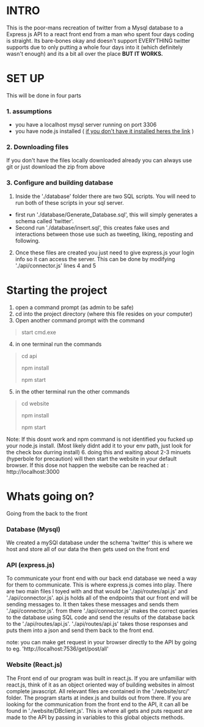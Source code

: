 # INTRO
This is the poor-mans recreation of twitter from a Mysql database to a Express js API to a react front end from a man who spent four days coding is straight. 
Its bare-bones okay and doesn't support EVERYTHING twitter supports due to only putting a whole four days into it (which definitely wasn't enough) and its a bit all over the place **BUT IT WORKS.**

# SET UP
This will be done in four parts 

### 1. assumptions 
- you have a localhost mysql server running on port 3306 
- you have node.js installed ( [if you don't have it installed heres the link](https://nodejs.org/en/) )

### 2. Downloading files
If you don't have the files locally downloaded already you can always use git or just download the zip from above

### 3. Configure and building database
1. Inside the './database' folder there are two SQL scripts. 
You will need to run both of these scripts in your sql server. 
- first run './database/Generate_Database.sql', this will simply generates a schema called 'twitter'. 
- Second run './database/insert.sql', this creates fake uses and interactions between those use such as tweeting, liking, reposting and following.

2. Once these files are created you just need to give express.js your login info so it can access the server.
This can be done by modifying './api/connector.js' lines 4 and 5 

# Starting the project
1. open a command prompt (as admin to be safe)
2. cd into the project directory (where this file resides on your computer)
3. Open another command prompt with the command 
> start cmd.exe
4. in one terminal run the commands 
> cd api 
> 
> npm install
> 
> npm start
5. in the other terminal run the other commands
> cd website 
> 
> npm install
> 
> npm start
> 

Note: If this dosnt work and npm command is not identified you fucked up your node.js install. (Most likely didnt add it to your env path, just look for the check box durring install)
6. doing this and waiting about 2-3 minuets (hyperbole for precaution) will then start the website in your default browser. If this dose not happen the website can be reached at : http://localhost:3000


# Whats going on?
Going from the back to the front
### Database (Mysql)
We created a mySQl database under the schema 'twitter' this is where we host and store all of our data the then gets used on the front end
### API (express.js)
To communicate your front end with our back end database we need a way for them to communicate. This is where express.js comes into play. There are two main files I toyed with and that would be './api/routes/api.js' and './api/connector.js'. api.js holds all of the endpoints that our front end will be sending messages to. It then takes these messages and sends them './api/connector.js'. from there './api/connector.js' makes the correct queries to the database using SQL code and send the results of the database back to the './api/routes/api.js'. './api/routes/api.js' takes those responses and puts them into a json and send them back to the front end.

note: you can make get request in your browser directly to the API by going to eg. 'http://localhost:7536/get/post/all'
### Website (React.js)
The Front end of our program was built in react.js. If you are unfamiliar with react.js, think of it as an object oriented way of building websites in almost complete javascript. All relevant files are contained in the './website/src/' folder. The program starts at index.js and builds out from there. If you are looking for the communication from the front end to the API, it can all be found in './website/DBclient.js'. This is where all gets and puts request are made to the API by passing in variables to this global objects methods. 
